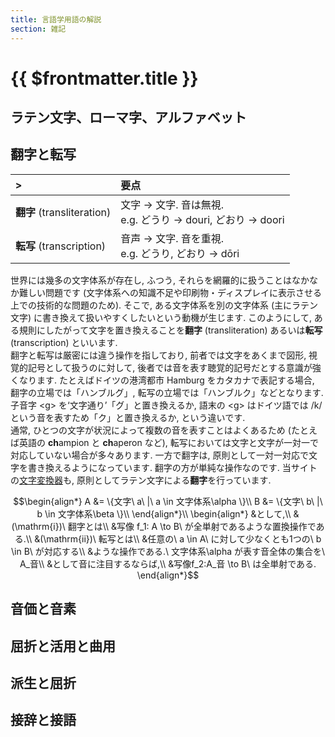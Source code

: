 ```yaml
---
title: 言語学用語の解説
section: 雑記
---
```


# {{ $frontmatter.title }}

<!--文字論-->
## ラテン文字、ローマ字、アルファベット

## 翻字と転写

|>|要点|
|:--|:--|
|**翻字** (transliteration)|文字 → 文字. 音は無視.<br>e.g. どうり → douri, どおり → doori|
|**転写** (transcription)|音声 → 文字. 音を重視.<br>e.g. どうり, どおり → dōri|

世界には幾多の文字体系が存在し,
ふつう,
それらを網羅的に扱うことはなかなか難しい問題です
(文字体系への知識不足や印刷物・ディスプレイに表示させる上での技術的な問題のため).
そこで, ある文字体系を別の文字体系 (主にラテン文字)
に書き換えて扱いやすくしたいという動機が生じます.
このようにして,
ある規則にしたがって文字を置き換えることを**翻字** (transliteration)
あるいは**転写** (transcription) といいます.  
翻字と転写は厳密には違う操作を指しており,
前者では文字をあくまで図形,
視覚的記号として扱うのに対して,
後者では音を表す聴覚的記号だとする意識が強くなります.
たとえばドイツの港湾都市 Hamburg をカタカナで表記する場合,
翻字の立場では「ハンブルグ」,
転写の立場では「ハンブルク」などとなります.
子音字 \<g> を‘文字通り’「グ」と置き換えるか,
語末の \<g> はドイツ語では /k/ という音を表すため「ク」と置き換えるか,
という違いです.  
通常, ひとつの文字が状況によって複数の音を表すことはよくあるため
(たとえば英語の **ch**ampion と **ch**aperon など),
転写においては文字と文字が一対一で対応していない場合が多々あります.
一方で翻字は,
原則として一対一対応で文字を書き換えるようになっています.
翻字の方が単純な操作なのです.
当サイトの[文字変換器](https://huling.org/docs/tools/conv/)も,
原則としてラテン文字による**翻字**を行っています.

``` math
\begin{align*}
A &= \{文字\ a\ |\ a \in 文字体系\alpha \}\\
B &= \{文字\ b\ |\ b \in 文字体系\beta \}\\
\end{align*}\\
\begin{align*}
&として,\\
&(\mathrm{i})\ 翻字とは\\
&写像 f_1: A \to B\ が全単射であるような置換操作である.\\
&(\mathrm{ii})\ 転写とは\\
&任意の\ a \in A\ に対して少なくとも1つの\ b \in B\ が対応する\\
&ような操作である.\ 文字体系\alpha が表す音全体の集合を\ A_音\\
&として音に注目するならば,\\
&写像f_2:A_音 \to B\ は全単射である.
\end{align*}
```

<!--音韻論-->

## 音価と音素

<!--形態論-->
## 屈折と活用と曲用

## 派生と屈折

## 接辞と接語

<!--統語論-->
